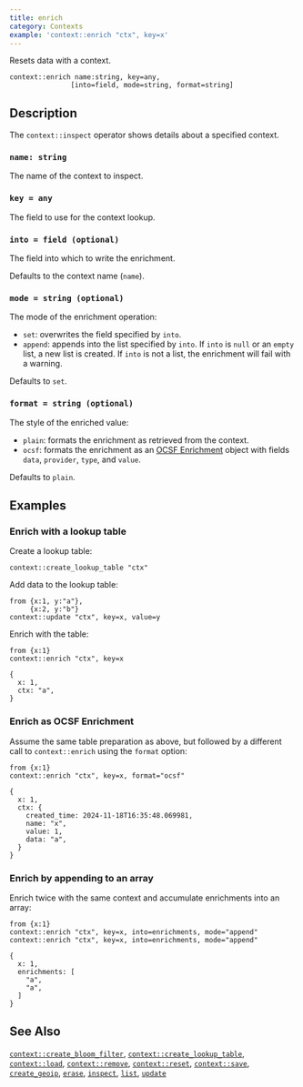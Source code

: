 ```yaml
---
title: enrich
category: Contexts
example: 'context::enrich "ctx", key=x'
---
```


Resets data with a context.

```tql
context::enrich name:string, key=any,
               [into=field, mode=string, format=string]
```

## Description

The `context::inspect` operator shows details about a specified context.

### `name: string`

The name of the context to inspect.

### `key = any`

The field to use for the context lookup.

### `into = field (optional)`

The field into which to write the enrichment.

Defaults to the context name (`name`).

### `mode = string (optional)`

The mode of the enrichment operation:

- `set`: overwrites the field specified by `into`.
- `append`: appends into the list specified by `into`. If `into` is `null` or an
  `empty` list, a new list is created. If `into` is not a list, the enrichment
  will fail with a warning.

Defaults to `set`.

### `format = string (optional)`

The style of the enriched value:

- `plain`: formats the enrichment as retrieved from the context.
- `ocsf`: formats the enrichment as an [OCSF
  Enrichment](https://schema.ocsf.io/1.4.0-dev/objects/enrichment?extensions=)
  object with fields `data`, `provider`, `type`, and `value`.

Defaults to `plain`.

## Examples

### Enrich with a lookup table

Create a lookup table:

```tql
context::create_lookup_table "ctx"
```

Add data to the lookup table:

```tql
from {x:1, y:"a"},
     {x:2, y:"b"}
context::update "ctx", key=x, value=y
```

Enrich with the table:

```tql
from {x:1}
context::enrich "ctx", key=x
```

```tql
{
  x: 1,
  ctx: "a",
}
```

### Enrich as OCSF Enrichment

Assume the same table preparation as above, but followed by a different call to
`context::enrich` using the `format` option:

```tql
from {x:1}
context::enrich "ctx", key=x, format="ocsf"
```

```tql
{
  x: 1,
  ctx: {
    created_time: 2024-11-18T16:35:48.069981,
    name: "x",
    value: 1,
    data: "a",
  }
}
```

### Enrich by appending to an array

Enrich twice with the same context and accumulate enrichments into an array:

```tql
from {x:1}
context::enrich "ctx", key=x, into=enrichments, mode="append"
context::enrich "ctx", key=x, into=enrichments, mode="append"
```

```tql
{
  x: 1,
  enrichments: [
    "a",
    "a",
  ]
}
```

## See Also

[`context::create_bloom_filter`](/reference/operators/context/create_bloom_filter),
[`context::create_lookup_table`](/reference/operators/context/create_lookup_table),
[`context::load`](/reference/operators/context/load),
[`context::remove`](/reference/operators/context/remove),
[`context::reset`](/reference/operators/context/reset),
[`context::save`](/reference/operators/context/save),
[`create_geoip`](/reference/operators/context/create_geoip),
[`erase`](/reference/operators/context/erase),
[`inspect`](/reference/operators/context/inspect),
[`list`](/reference/operators/context/list),
[`update`](/reference/operators/context/update)
